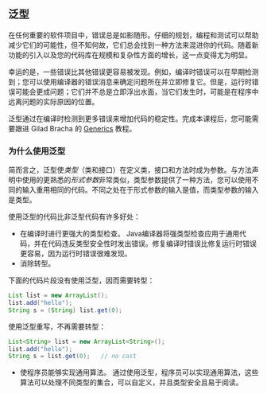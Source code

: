 ## 泛型

在任何重要的软件项目中，错误总是如影随形。仔细的规划，编程和测试可以帮助减少它们的可能性，但不知何故，它们总会找到一种方法来混进你的代码。随着新功能的引入以及您的代码库在规模和复杂性方面的增长，这一点变得尤为明显。

幸运的是，一些错误比其他错误更容易被发现。例如，编译时错误可以在早期检测到；您可以使用编译器的错误消息来确定问题所在并立即修复它。但是，运行时错误可能会更成问题；它们并不总是立即浮出水面，当它们发生时，可能是在程序中远离问题的实际原因的位置。

泛型通过在编译时检测到更多错误来增加代码的稳定性。完成本课程后，您可能需要跟进 Gilad Bracha 的 [Generics](https://docs.oracle.com/javase/tutorial/extra/generics/index.html) 教程。

### 为什么使用泛型

简而言之，泛型使*类型*（类和接口）在定义类，接口和方法时成为参数。与方法声明中使用的更熟悉的*形式参数*非常类似，类型参数提供了一种方法，您可以使用不同的输入重用相同的代码。不同之处在于形式参数的输入是值，而类型参数的输入是类型。

使用泛型的代码比非泛型代码有许多好处：

 - 在编译时进行更强大的类型检查。
   Java编译器将强类型检查应用于通用代码，并在代码违反类型安全性时发出错误。修复编译时错误比修复运行时错误更容易，因为运行时错误很难发现。
 - 消除转型。

下面的代码片段没有使用泛型，因而需要转型：

```java
List list = new ArrayList();
list.add("hello");
String s = (String) list.get(0);
```

使用泛型重写，不再需要转型：

```java
List<String> list = new ArrayList<String>();
list.add("hello");
String s = list.get(0);   // no cast
```

- 使程序员能够实现通用算法。
  通过使用泛型，程序员可以实现通用算法，这些算法可以处理不同类型的集合，可以自定义，并且类型安全且易于阅读。